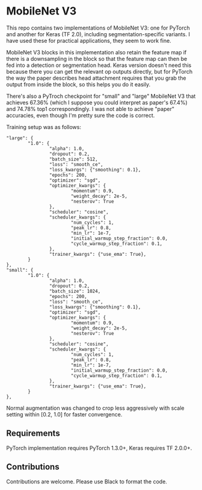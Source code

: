 # MobileNet V3

This repo contains two implementations of MobileNet V3: one for PyTorch and
another for Keras (TF 2.0), including segmentation-specific variants. I have
used these for practical applications, they seem to work fine.

MobileNet V3 blocks in this implementation also retain the feature map if there
is a downsampling in the block so that the feature map can then be fed into a
detection or segmentation head. Keras version doesn't need this because there
you can get the relevant op outputs directly, but for PyTorch the way the paper
describes head attachment requires that you grab the output from inside the
block, so this helps you do it easily.

There's also a PyTroch checkpoint for "small" and "large" MobileNet V3 that
achieves 67.36% (which I suppose you could interpret as paper's 67.4%) and
74.78%  top1 correspondingly. I was not able to achieve "paper" accuracies,
even though I'm pretty sure the code is correct. 

Training setup was as follows:

```python3
"large": {
		"1.0": {
				"alpha": 1.0,
				"dropout": 0.2,
				"batch_size": 512,
				"loss": "smooth_ce",
				"loss_kwargs": {"smoothing": 0.1},
				"epochs": 200,
				"optimizer": "sgd",
				"optimizer_kwargs": {
						"momentum": 0.9,
						"weight_decay": 2e-5,
						"nesterov": True
				},
				"scheduler": "cosine",
				"scheduler_kwargs": {
						"num_cycles": 1,
						"peak_lr": 0.8,
						"min_lr": 1e-7,
						"initial_warmup_step_fraction": 0.0,
						"cycle_warmup_step_fraction": 0.1,
				},
				"trainer_kwargs": {"use_ema": True},
		}
},
"small": {
		"1.0": {
				"alpha": 1.0,
				"dropout": 0.2,
				"batch_size": 1024,
				"epochs": 200,
				"loss": "smooth_ce",
				"loss_kwargs": {"smoothing": 0.1},
				"optimizer": "sgd",
				"optimizer_kwargs": {
						"momentum": 0.9,
						"weight_decay": 2e-5,
						"nesterov": True
				},
				"scheduler": "cosine",
				"scheduler_kwargs": {
						"num_cycles": 1,
						"peak_lr": 0.8,
						"min_lr": 1e-7,
						"initial_warmup_step_fraction": 0.0,
						"cycle_warmup_step_fraction": 0.1,
				},
				"trainer_kwargs": {"use_ema": True},
		}
},
```
Normal augmentation was changed to crop less aggressively with scale setting
within [0.2, 1.0] for faster convergence.

## Requirements

PyTorch implementation requires PyTorch 1.3.0+, Keras requires TF 2.0.0+.

## Contributions

Contributions are welcome. Please use Black to format the code.
